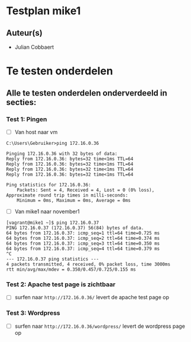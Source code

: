 # Testplan mike1

## Auteur(s)
- Julian Cobbaert

# Te testen onderdelen

## Alle te testen onderdelen onderverdeeld in secties:
### Test 1: Pingen

- [ ] Van host naar vm 
```
C:\Users\Gebruiker>ping 172.16.0.36

Pinging 172.16.0.36 with 32 bytes of data:
Reply from 172.16.0.36: bytes=32 time<1ms TTL=64
Reply from 172.16.0.36: bytes=32 time<1ms TTL=64
Reply from 172.16.0.36: bytes=32 time<1ms TTL=64
Reply from 172.16.0.36: bytes=32 time<1ms TTL=64

Ping statistics for 172.16.0.36:
    Packets: Sent = 4, Received = 4, Lost = 0 (0% loss),
Approximate round trip times in milli-seconds:
    Minimum = 0ms, Maximum = 0ms, Average = 0ms
```

- [ ] Van mike1 naar november1
```
[vagrant@mike1 ~]$ ping 172.16.0.37
PING 172.16.0.37 (172.16.0.37) 56(84) bytes of data.
64 bytes from 172.16.0.37: icmp_seq=1 ttl=64 time=0.725 ms
64 bytes from 172.16.0.37: icmp_seq=2 ttl=64 time=0.374 ms
64 bytes from 172.16.0.37: icmp_seq=3 ttl=64 time=0.350 ms
64 bytes from 172.16.0.37: icmp_seq=4 ttl=64 time=0.379 ms
^C
--- 172.16.0.37 ping statistics ---
4 packets transmitted, 4 received, 0% packet loss, time 3000ms
rtt min/avg/max/mdev = 0.350/0.457/0.725/0.155 ms
```

### Test 2: Apache test page is zichtbaar

- [ ] surfen naar `http://172.16.0.36/` levert de apache test page op

### Test 3: Wordpress

- [ ] surfen naar `http://172.16.0.36/wordpress/` levert de wordpress page op


